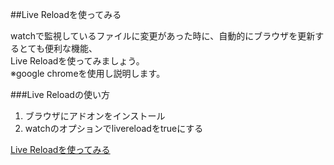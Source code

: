 ##Live Reloadを使ってみる  

watchで監視しているファイルに変更があった時に、自動的にブラウザを更新するとても便利な機能、  
Live Reloadを使ってみましょう。  
※google chromeを使用し説明します。

###Live Reloadの使い方  
  1. ブラウザにアドオンをインストール
  1. watchのオプションでlivereloadをtrueにする





[Live Reloadを使ってみる](https://github.com/kaiji0811/studying_grunt/wiki/Live-Reload%E3%82%92%E4%BD%BF%E3%81%A3%E3%81%A6%E3%81%BF%E3%82%8B)